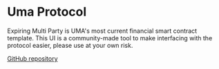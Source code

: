 Uma Protocol
=======

Expiring Multi Party is UMA's most current financial smart contract template. This UI is a community-made tool to make interfacing with the protocol easier, please use at your own risk.

[GitHub repository](https://github.com/UMAprotocol/emp-tools)
